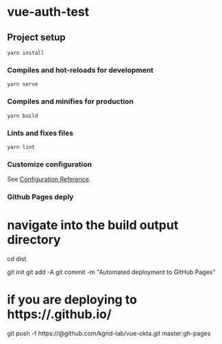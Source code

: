 # vue-auth-test

## Project setup
```
yarn install
```

### Compiles and hot-reloads for development
```
yarn serve
```

### Compiles and minifies for production
```
yarn build
```

### Lints and fixes files
```
yarn lint
```

### Customize configuration
See [Configuration Reference](https://cli.vuejs.org/config/).


### Github Pages deply

# navigate into the build output directory
cd dist

git init
git add -A
git commit -m "Automated deployment to GitHub Pages"

# if you are deploying to https://<USERNAME>.github.io/<REPO>
git push -f https://<USERNAME>@github.com/kgrid-lab/vue-okta.git master:gh-pages
